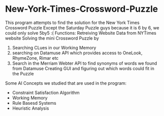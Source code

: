 # New-York-Times-Crossword-Puzzle
This program attempts to find the solution for the New York Times Crossword Puzzle
Except the Saturday Puzzle guys because it is 6 by 6, we could only solve 5by5 :(
Functions:
Retreiving Website Data from NYTimes website
Solving the mini Crossword Puzzle by
1. Searching CLues in our Working Memory
2. searching on Datamuse API which provides access to OneLook, RhymeZone, Rimar etc
3. Search in the Merriam Webter API to find synonyms of words we found from Datamuse
Creating GUI and figuring out which words could fit in the Puzzle

Some AI Concepts we studied that are used in the program:
- Constraint Satisfaction Algorithm
- Working Memory
- Rule Basesd Systems
- Heuristic Analysis
